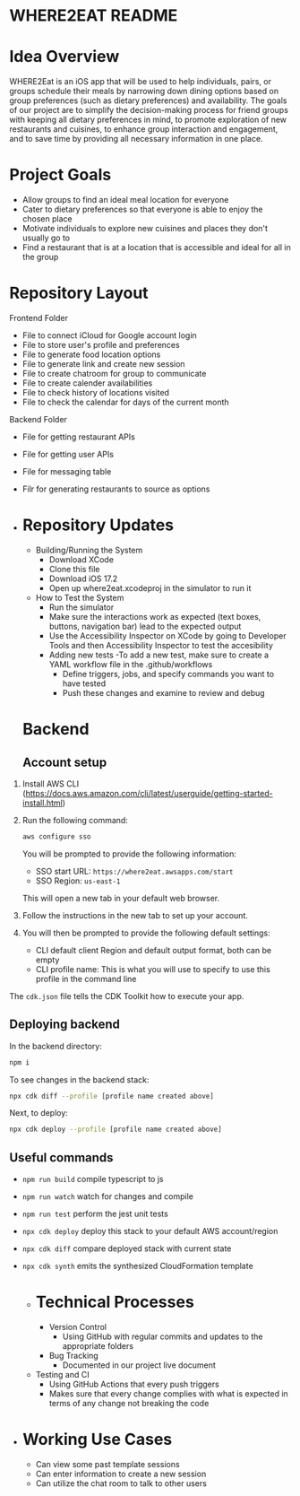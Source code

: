 # WHERE2EAT README

# Idea Overview

WHERE2Eat is an iOS app that will be used to help individuals, pairs, or groups schedule their meals by narrowing down dining options based on group preferences (such as dietary preferences) and availability. The goals of our project are to simplify the decision-making process for friend groups with keeping all dietary preferences in mind, to promote exploration of new restaurants and cuisines, to enhance group interaction and engagement, and to save time by providing all necessary information in one place.  


# Project Goals 
- Allow groups to find an ideal meal location for everyone
- Cater to dietary preferences so that everyone is able to enjoy the chosen place
- Motivate individuals to explore new cuisines and places they don't usually go to
- Find a restaurant that is at a location that is accessible and ideal for all in the group  

# Repository Layout
Frontend Folder
- File to connect iCloud for Google account login
- File to store user's profile and preferences
- File to generate food location options
- File to generate link and create new session
- File to create chatroom for group to communicate
- File to create calender availabilities
- File to check history of locations visited
- File to check the calendar for days of the current month

 Backend Folder
 - File for getting restaurant APIs
 - File for getting user APIs
 - File for messaging table
 - Filr for generating restaurants to source as options 


- # Repository Updates
  - Building/Running the System
      - Download XCode
      - Clone this file
      - Download iOS 17.2
      - Open up where2eat.xcodeproj in the simulator to run it
  - How to Test the System
    - Run the simulator
    - Make sure the interactions work as expected (text boxes, buttons, navigation bar) lead to the expected output
    - Use the Accessibility Inspector on XCode by going to Developer Tools and then Accessibility Inspector to test the accesibility
    - Adding new tests
       -To add a new test, make sure to create a YAML workflow file in the .github/workflows
       - Define triggers, jobs, and specify commands you want to have tested
       - Push these changes and examine to review and debug
  
  # Backend

  ## Account setup

1. Install AWS CLI (https://docs.aws.amazon.com/cli/latest/userguide/getting-started-install.html)

2. Run the following command:

    ```bash
    aws configure sso
    ```

    You will be prompted to provide the following information:

    - SSO start URL: `https://where2eat.awsapps.com/start`
    - SSO Region: `us-east-1`

    This will open a new tab in your default web browser.

3. Follow the instructions in the new tab to set up your account.

4. You will then be prompted to provide the following default settings:

    - CLI default client Region and default output format, both can be empty
    - CLI profile name: This is what you will use to specify to use this profile in the command line

The `cdk.json` file tells the CDK Toolkit how to execute your app.

## Deploying backend

In the backend directory:

```bash
npm i
```

To see changes in the backend stack:
```bash
npx cdk diff --profile [profile name created above]
```
Next, to deploy:
```bash
npx cdk deploy --profile [profile name created above]
```

## Useful commands

* `npm run build`   compile typescript to js
* `npm run watch`   watch for changes and compile
* `npm run test`    perform the jest unit tests
* `npx cdk deploy`  deploy this stack to your default AWS account/region
* `npx cdk diff`    compare deployed stack with current state
* `npx cdk synth`   emits the synthesized CloudFormation template

   
  - # Technical Processes
    - Version Control
      - Using GitHub with regular commits and updates to the appropriate folders
    - Bug Tracking
      - Documented in our project live document
   -  Testing and CI
       - Using GitHub Actions that every push triggers
       - Makes sure that every change complies with what is expected in terms of any change not breaking the code
    
- # Working Use Cases
  - Can view some past template sessions
  - Can enter information to create a new session
  - Can utilize the chat room to talk to other users
